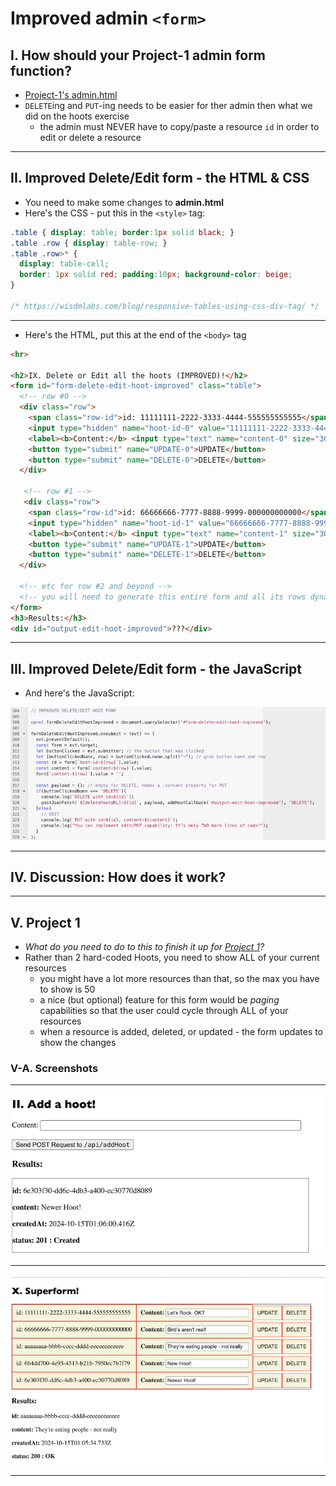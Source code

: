 # Improved admin `<form>`


## I. How should your Project-1 admin form function?
- [Project-1's admin.html](./project-1.md#v-g-adminhtml)
- `DELETE`ing and `PUT`-ing needs to be easier for ther admin then what we did on the hoots exercise
  - the admin must NEVER have to copy/paste a resource `id` in order to edit or delete a resource
 
---

## II. Improved Delete/Edit form - the HTML & CSS
- You need to make some changes to **admin.html**
- Here's the CSS - put this in the `<style>` tag:
  
```css
.table { display: table; border:1px solid black; } 
.table .row { display: table-row; }
.table .row>* {
  display: table-cell;
  border: 1px solid red; padding:10px; background-color: beige;
}

/* https://wisdmlabs.com/blog/responsive-tables-using-css-div-tag/ */
```

---

- Here's the HTML, put this at the end of the `<body>` tag

```html
<hr>

<h2>IX. Delete or Edit all the hoots (IMPROVED)!</h2>
<form id="form-delete-edit-hoot-improved" class="table">
  <!-- row #0 -->
  <div class="row">
    <span class="row-id">id: 11111111-2222-3333-4444-555555555555</span>
    <input type="hidden" name="hoot-id-0" value="11111111-2222-3333-4444-555555555555">
    <label><b>Content:</b> <input type="text" name="content-0" size="30" value="Let's Rock!"></label>
    <button type="submit" name="UPDATE-0">UPDATE</button>
    <button type="submit" name="DELETE-0">DELETE</button> 
  </div>

   <!-- row #1 -->
   <div class="row">
    <span class="row-id">id: 66666666-7777-8888-9999-000000000000</span>
    <input type="hidden" name="hoot-id-1" value="66666666-7777-8888-9999-000000000000">
    <label><b>Content:</b> <input type="text" name="content-1" size="30" value="Bird's aren't real!"></label>
    <button type="submit" name="UPDATE-1">UPDATE</button>
    <button type="submit" name="DELETE-1">DELETE</button> 
  </div>

  <!-- etc for row #2 and beyond -->
  <!-- you will need to generate this entire form and all its rows dynamically, with JS! -->
</form>
<h3>Results:</h3>
<div id="output-edit-hoot-improved">???</div>
```

---

## III. Improved Delete/Edit form - the JavaScript

- And here's the JavaScript:

![screenshot](_images/p1-6.png)

---

## IV. Discussion: How does it work?

---

## V. Project 1
- *What do you need to do to this to finish it up for [Project 1](project-1.md)?*
- Rather than 2 hard-coded Hoots, you need to show ALL of your current resources
  - you might have a lot more resources than that, so the max you have to show is 50
  - a nice (but optional) feature for this form would be *paging* capabilities so that the user could cycle through ALL of your resources
  - when a resource is added, deleted, or updated -  the form updates to show the changes


### V-A. Screenshots

---

![screenshot](_images/p1-8.png)

---

![screenshot](_images/p1-7.png)

---
